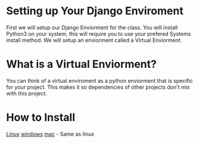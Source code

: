 # Setting up Your Django Enviroment

First we will setup our Django Enviorment for the class.
You will install Python3 on your system, this will require 
you to use your prefered Systems install method. We will setup 
an enviorment called a Virtual Enviorment.

# What is a Virtual Enviorment?

You can think of a virtual enviroment as a python enviorment 
that is specific for your project. This makes it so dependencies of 
other projects don't mix with this project.

# How to Install
[Linux](/docs/getting-started/linux.md)
[windows](/docs/getting-started/Windows.md)
[mac](/docs/getting-started/linux.md) - Same as linux